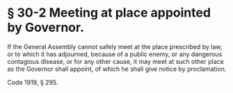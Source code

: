 # § 30-2 Meeting at place appointed by Governor.

<p>If the General Assembly cannot safely meet at the place prescribed by law, or to which it has adjourned, because of a public enemy, or any dangerous contagious disease, or for any other cause, it may meet at such other place as the Governor shall appoint, of which he shall give notice by proclamation.</p><p>Code 1919, § 295.</p>